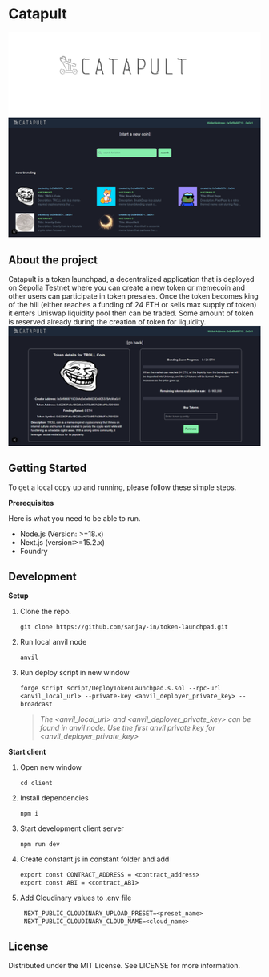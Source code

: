 # Catapult

![image info](./client/public/logo-header.png)
![image info](./client/public/screenshot1.png)

## About the project

Catapult is a token launchpad, a decentralized application that is deployed on Sepolia Testnet where you can create a new token or memecoin and other users can participate in token presales. Once the token becomes king of the hill (either reaches a funding of 24 ETH or sells max supply of token) it enters Uniswap liquidity pool then can be traded. Some amount of token is reserved already during the creation of token for liquidity.
![image info](./client/public/screenshot2.png)

## Getting Started

To get a local copy up and running, please follow these simple steps.

**Prerequisites**

Here is what you need to be able to run.

- Node.js (Version: >=18.x)
- Next.js (version:>=15.2.x)
- Foundry

## Development

**Setup**

1. Clone the repo.

   ```shell
   git clone https://github.com/sanjay-in/token-launchpad.git
   ```

2. Run local anvil node

   ```shell
   anvil
   ```

3. Run deploy script in new window

   ```shell
   forge script script/DeployTokenLaunchpad.s.sol --rpc-url <anvil_local_url> --private-key <anvil_deployer_private_key> --broadcast
   ```

   > _The <anvil_local_url> and <anvil_deployer_private_key> can be found in anvil node. Use the first anvil private key for <anvil_deployer_private_key>_

**Start client**

1. Open new window
   ```shell
   cd client
   ```
2. Install dependencies
   ```shell
   npm i
   ```
3. Start development client server
   ```shell
   npm run dev
   ```
4. Create constant.js in constant folder and add

   ```shell
   export const CONTRACT_ADDRESS = <contract_address>
   export const ABI = <contract_ABI>
   ```

5. Add Cloudinary values to .env file
   ```shell
    NEXT_PUBLIC_CLOUDINARY_UPLOAD_PRESET=<preset_name>
    NEXT_PUBLIC_CLOUDINARY_CLOUD_NAME=<cloud_name>
   ```

## License

Distributed under the MIT License. See LICENSE for more information.
